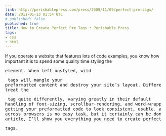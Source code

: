 ```yaml
---
link: http://perishablepress.com/press/2009/11/09/perfect-pre-tags/
date: 2011-01-13 01:54 UTC
# published: false
published: true
title: How to Create Perfect Pre Tags • Perishable Press
tags:
- css
- html
---
```


If you operate a website that features lots of code examples, you know how important it is to spend some quality time styling the <pre> element. When left unstyled, wild <pre> tags will mangle your preformatted content and destroy your site’s layout. Different browsers treat the <pre> tag quite differently, varying greatly in their default handling of font-sizing, scrollbar-rendering, and word-wrapping. Indeed, getting your preformatted code to look consistent, usable, and stylish across browsers is no easy task, but it certainly can be done. In this article, I’ll show you everything you need to create perfect <pre> tags.
